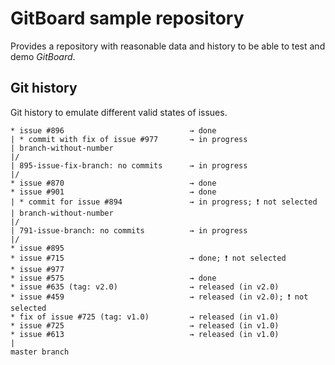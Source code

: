 # GitBoard sample repository

Provides a repository with reasonable data and history to be able to test and demo *GitBoard*.

## Git history

Git history to emulate different valid states of issues.

```
* issue #896                            → done
| * commit with fix of issue #977       → in progress
| branch-without-number
|/
| 895-issue-fix-branch: no commits      → in progress
|/
* issue #870                            → done
* issue #901                            → done
| * commit for issue #894               → in progress; ❗️ not selected
| branch-without-number
|/
| 791-issue-branch: no commits          → in progress
|/
* issue #895
* issue #715                            → done; ❗️ not selected
* issue #977
* issue #575                            → done
* issue #635 (tag: v2.0)                → released (in v2.0)
* issue #459                            → released (in v2.0); ❗️ not selected
* fix of issue #725 (tag: v1.0)         → released (in v1.0)
* issue #725                            → released (in v1.0)
* issue #613                            → released (in v1.0)
|
master branch
```
